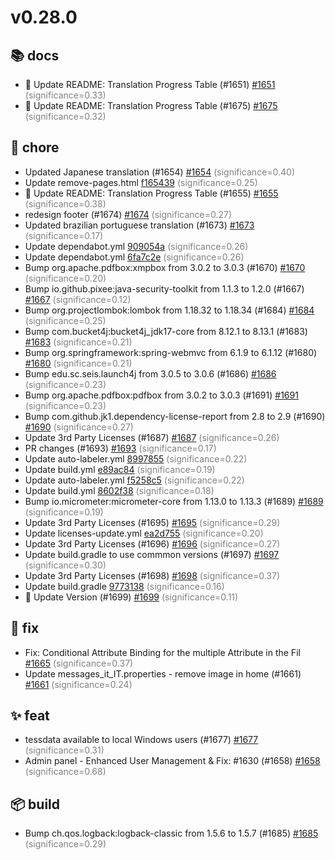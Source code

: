 # v0.28.0
## 📚 docs
- :memo: Update README: Translation Progress Table (#1651) [#1651](https://github.com/Stirling-Tools/Stirling-PDF/pull/1651) <span style='color:grey;'>(significance=0.33)</span>
- :memo: Update README: Translation Progress Table (#1675) [#1675](https://github.com/Stirling-Tools/Stirling-PDF/pull/1675) <span style='color:grey;'>(significance=0.32)</span>
## 🔧 chore
- Updated Japanese translation (#1654) [#1654](https://github.com/Stirling-Tools/Stirling-PDF/pull/1654) <span style='color:grey;'>(significance=0.40)</span>
- Update remove-pages.html [f165439](https://github.com/Stirling-Tools/Stirling-PDF/commit/f165439d2614f321e897e64829c1e6073e09e28e) <span style='color:grey;'>(significance=0.25)</span>
- :memo: Update README: Translation Progress Table (#1655) [#1655](https://github.com/Stirling-Tools/Stirling-PDF/pull/1655) <span style='color:grey;'>(significance=0.38)</span>
- redesign footer (#1674) [#1674](https://github.com/Stirling-Tools/Stirling-PDF/pull/1674) <span style='color:grey;'>(significance=0.27)</span>
- Updated brazilian portuguese translation (#1673) [#1673](https://github.com/Stirling-Tools/Stirling-PDF/pull/1673) <span style='color:grey;'>(significance=0.17)</span>
- Update dependabot.yml [909054a](https://github.com/Stirling-Tools/Stirling-PDF/commit/909054a49d8b3befa25d81682e9ab7528cbea257) <span style='color:grey;'>(significance=0.26)</span>
- Update dependabot.yml [6fa7c2e](https://github.com/Stirling-Tools/Stirling-PDF/commit/6fa7c2e5e128b23658ea6203444f46b2bae89b95) <span style='color:grey;'>(significance=0.26)</span>
- Bump org.apache.pdfbox:xmpbox from 3.0.2 to 3.0.3 (#1670) [#1670](https://github.com/Stirling-Tools/Stirling-PDF/pull/1670) <span style='color:grey;'>(significance=0.20)</span>
- Bump io.github.pixee:java-security-toolkit from 1.1.3 to 1.2.0 (#1667) [#1667](https://github.com/Stirling-Tools/Stirling-PDF/pull/1667) <span style='color:grey;'>(significance=0.12)</span>
- Bump org.projectlombok:lombok from 1.18.32 to 1.18.34 (#1684) [#1684](https://github.com/Stirling-Tools/Stirling-PDF/pull/1684) <span style='color:grey;'>(significance=0.25)</span>
- Bump com.bucket4j:bucket4j_jdk17-core from 8.12.1 to 8.13.1 (#1683) [#1683](https://github.com/Stirling-Tools/Stirling-PDF/pull/1683) <span style='color:grey;'>(significance=0.21)</span>
- Bump org.springframework:spring-webmvc from 6.1.9 to 6.1.12 (#1680) [#1680](https://github.com/Stirling-Tools/Stirling-PDF/pull/1680) <span style='color:grey;'>(significance=0.21)</span>
- Bump edu.sc.seis.launch4j from 3.0.5 to 3.0.6 (#1686) [#1686](https://github.com/Stirling-Tools/Stirling-PDF/pull/1686) <span style='color:grey;'>(significance=0.23)</span>
- Bump org.apache.pdfbox:pdfbox from 3.0.2 to 3.0.3 (#1691) [#1691](https://github.com/Stirling-Tools/Stirling-PDF/pull/1691) <span style='color:grey;'>(significance=0.23)</span>
- Bump com.github.jk1.dependency-license-report from 2.8 to 2.9 (#1690) [#1690](https://github.com/Stirling-Tools/Stirling-PDF/pull/1690) <span style='color:grey;'>(significance=0.27)</span>
- Update 3rd Party Licenses (#1687) [#1687](https://github.com/Stirling-Tools/Stirling-PDF/pull/1687) <span style='color:grey;'>(significance=0.26)</span>
- PR changes (#1693) [#1693](https://github.com/Stirling-Tools/Stirling-PDF/pull/1693) <span style='color:grey;'>(significance=0.17)</span>
- Update auto-labeler.yml [8997855](https://github.com/Stirling-Tools/Stirling-PDF/commit/8997855922af45ff8b6a6d15373e893d7e441a10) <span style='color:grey;'>(significance=0.22)</span>
- Update build.yml [e89ac84](https://github.com/Stirling-Tools/Stirling-PDF/commit/e89ac84928c48ba4a337ced96c6886fefb69df81) <span style='color:grey;'>(significance=0.19)</span>
- Update auto-labeler.yml [f5258c5](https://github.com/Stirling-Tools/Stirling-PDF/commit/f5258c593b937c9cdde1367302f08abf2cb9d9c8) <span style='color:grey;'>(significance=0.22)</span>
- Update build.yml [8602f38](https://github.com/Stirling-Tools/Stirling-PDF/commit/8602f38fbff87205fc09a79fb0a0407e43e1e13d) <span style='color:grey;'>(significance=0.18)</span>
- Bump io.micrometer:micrometer-core from 1.13.0 to 1.13.3 (#1689) [#1689](https://github.com/Stirling-Tools/Stirling-PDF/pull/1689) <span style='color:grey;'>(significance=0.19)</span>
- Update 3rd Party Licenses (#1695) [#1695](https://github.com/Stirling-Tools/Stirling-PDF/pull/1695) <span style='color:grey;'>(significance=0.29)</span>
- Update licenses-update.yml [ea2d755](https://github.com/Stirling-Tools/Stirling-PDF/commit/ea2d7558081b9ce62acf994ad60fc5c6a9b2e17d) <span style='color:grey;'>(significance=0.20)</span>
- Update 3rd Party Licenses (#1696) [#1696](https://github.com/Stirling-Tools/Stirling-PDF/pull/1696) <span style='color:grey;'>(significance=0.27)</span>
- Update build.gradle to use commmon versions (#1697) [#1697](https://github.com/Stirling-Tools/Stirling-PDF/pull/1697) <span style='color:grey;'>(significance=0.30)</span>
- Update 3rd Party Licenses (#1698) [#1698](https://github.com/Stirling-Tools/Stirling-PDF/pull/1698) <span style='color:grey;'>(significance=0.37)</span>
- Update build.gradle [9773138](https://github.com/Stirling-Tools/Stirling-PDF/commit/97731386121a99adba450f98ea93d1b1bdfbb213) <span style='color:grey;'>(significance=0.16)</span>
- :floppy_disk: Update Version (#1699) [#1699](https://github.com/Stirling-Tools/Stirling-PDF/pull/1699) <span style='color:grey;'>(significance=0.11)</span>
## 🐛 fix
- Fix: Conditional Attribute Binding for the multiple Attribute in the Fil [#1665](https://github.com/Stirling-Tools/Stirling-PDF/pull/1665) <span style='color:grey;'>(significance=0.37)</span>
- Update messages_it_IT.properties - remove image in home (#1661) [#1661](https://github.com/Stirling-Tools/Stirling-PDF/pull/1661) <span style='color:grey;'>(significance=0.24)</span>
## ✨ feat
- tessdata available to local Windows users (#1677) [#1677](https://github.com/Stirling-Tools/Stirling-PDF/pull/1677) <span style='color:grey;'>(significance=0.31)</span>
- Admin panel - Enhanced User Management & Fix: #1630 (#1658) [#1658](https://github.com/Stirling-Tools/Stirling-PDF/pull/1658) <span style='color:grey;'>(significance=0.68)</span>
## 📦 build
- Bump ch.qos.logback:logback-classic from 1.5.6 to 1.5.7 (#1685) [#1685](https://github.com/Stirling-Tools/Stirling-PDF/pull/1685) <span style='color:grey;'>(significance=0.29)</span>
